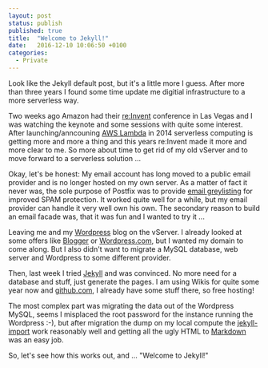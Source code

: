 ```yaml
---
layout: post
status: publish
published: true
title:  "Welcome to Jekyll!"
date:   2016-12-10 10:06:50 +0100
categories:
  - Private
---
```

Look like the Jekyll default post, but it's a little more I guess. After more than three years I found some time update me digitial infrastructure to a more serverless way.

Two weeks ago Amazon had their [re:Invent](https://reinvent.awsevents.com) conference in Las Vegas and I was watching the keynote and some sessions with quite some interest. After launching/anncouning [AWS Lambda](https://aws.amazon.com/de/lambda/) in 2014 serverless computing is getting more and more a thing and this years re:Invent made it more and more clear to me. So more about time to get rid of my old vServer and to move forward to a serverless solution ...

Okay, let's be honest: My email account has long moved to a public email provider and is no longer hosted on my own server. As a matter of fact it never was, the sole purpose of Postfix was to provide [email greylisting](https://en.wikipedia.org/wiki/Greylisting) for improved SPAM protection. It worked quite well for a while, but my email provider can handle it very well own his own. The secondary reason to build an email facade was, that it was fun and I wanted to try it ...

Leaving me and my [Wordpress](https://wordpress.org) blog on the vServer. I already looked at some offers like [Blogger](https://www.blogger.com/) or [Wordpress.com](https://www.wordpress.com), but I wanted my domain to come along. But I also didn't want to migrate a MySQL database, web server and Wordpress to some different provider.

Then, last week I tried [Jekyll](https://jekyllrb.com) and was convinced. No more need for a database and stuff, just generate the pages. I am using Wikis for quite some year now and [github.com](http://github.com), I already have some stuff there, so free hosting!

The most complex part was migrating the data out of the Wordpress MySQL, seems I misplaced the root password for the instance running the Wordpress :-), but after migration the dump on my local compute the [jekyll-import](https://import.jekyllrb.com/docs/wordpress/) work reasonably well and getting all the ugly HTML to [Markdown](https://en.wikipedia.org/wiki/Markdown) was an easy job.

So, let's see how this works out, and ... "Welcome to Jekyll!"

